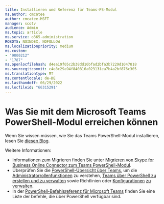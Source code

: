 ```yaml
---
title: Installieren und Referenz für Teams-PS-Modul
ms.author: cmcatee
author: cmcatee-MSFT
manager: scotv
audience: Admin
ms.topic: article
ms.service: o365-administration
ROBOTS: NOINDEX, NOFOLLOW
ms.localizationpriority: medium
ms.custom:
- "9000212"
- "1787"
ms.openlocfilehash: d4ea19f05c2b38dd10bfad2bfa3b7229d1047818
ms.sourcegitcommit: c4e8c29a94f840816a023131ea7b4a2bf876c305
ms.translationtype: MT
ms.contentlocale: de-DE
ms.lasthandoff: 06/29/2022
ms.locfileid: "66315291"
---
```

# <a name="what-you-can-accomplish-with-microsoft-teams-powershell-module"></a>Was Sie mit dem Microsoft Teams PowerShell-Modul erreichen können

Wenn Sie wissen müssen, wie Sie das Teams PowerShell-Modul installieren, lesen Sie [diesen Blog](https://blogs.technet.microsoft.com/skypehybridguy/2017/11/07/microsoft-teams-powershell-support/).

Weitere Informationen:

- Informationen zum Migrieren finden Sie unter [Migrieren von Skype for Business Online Connector zum Teams PowerShell-Modul](https://docs.microsoft.com/microsoftteams/teams-powershell-move-from-sfbo#how-to-migrate).
- Überprüfen Sie die [PowerShell-Übersicht über Teams](https://docs.microsoft.com/MicrosoftTeams/teams-powershell-overview), um die [Administratorrollenfunktionen](https://docs.microsoft.com/MicrosoftTeams/using-admin-roles) zu verstehen, [Teams über PowerShell zu erstellen und zu verwalten](https://docs.microsoft.com/MicrosoftTeams/teams-powershell-overview#creating-and-managing-teams-via-powershell) sowie Richtlinien oder [Konfigurationen](https://docs.microsoft.com/MicrosoftTeams/teams-powershell-overview#managing-configurations-via-powershell) [zu verwalten](https://docs.microsoft.com/MicrosoftTeams/teams-powershell-overview#managing-policies-via-powershell). 
- In der [PowerShell-Befehlsreferenz für Microsoft Teams](https://docs.microsoft.com/powershell/module/teams/?view=teams-ps&preserve-view=true) finden Sie eine Liste der befehle, die über PowerShell verfügbar sind.
